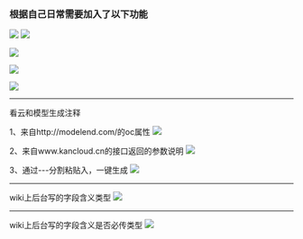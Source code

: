 
### 根据自己日常需要加入了以下功能
<!-- ![](allFunc.png) -->
![](https://cdn.nlark.com/yuque/0/2020/png/221886/1606363596514-8625b637-6b94-438e-8198-73e67c9307cd.png?x-oss-process=image%2Fresize%2Cw_1466)
![](https://cdn.nlark.com/yuque/0/2020/gif/221886/1606363600066-56bfeafb-0c2f-4f39-904b-f5a5223de62d.gif)

![](https://cdn.nlark.com/yuque/0/2020/gif/221886/1606363598046-67d25f4f-c08a-405d-a279-9f14f63f5df9.gif)

![](https://cdn.nlark.com/yuque/0/2020/gif/221886/1606363604032-22aec9bd-4b75-47f9-8a2d-a117d6ddffbd.gif)

![](https://cdn.nlark.com/yuque/0/2020/gif/221886/1606363602374-4f59c4d2-c662-45c2-89e0-5c1e938d31ec.gif)



---
看云和模型生成注释

1、来自http://modelend.com/的oc属性
![](https://cdn.nlark.com/yuque/0/2020/png/221886/1607697345810-9396478e-f6f9-4bdc-80c6-3779f7e81380.png)

2、来自www.kancloud.cn的接口返回的参数说明
![](https://cdn.nlark.com/yuque/0/2020/png/221886/1607697338378-e5bc29e1-1f9f-410e-891d-7cdddec90cfe.png)

3、通过---分割粘贴入，一键生成
![](https://cdn.nlark.com/yuque/0/2020/png/221886/1607697231291-ab04df86-d27d-4e09-a3a4-0c5c2f4e6007.png)

---
wiki上后台写的字段含义类型
![](https://cdn.nlark.com/yuque/0/2021/png/221886/1623246000380-3d426b0a-e59f-4b9c-acd6-c8452b3f9d88.png?x-oss-process=image%2Fresize%2Cw_1492)

---
wiki上后台写的字段含义是否必传类型
![](https://cdn.nlark.com/yuque/0/2021/png/221886/1623246039817-b91ac197-536f-4625-afa7-ae645ed752e4.png?x-oss-process=image%2Fresize%2Cw_1492)